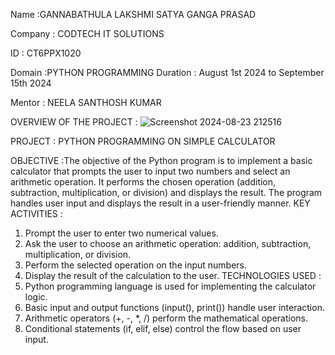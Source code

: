 Name :GANNABATHULA LAKSHMI SATYA GANGA PRASAD

Company : CODTECH IT SOLUTIONS

ID : CT6PPX1020

Domain :PYTHON PROGRAMMING
Duration : August 1st 2024 to September 15th 2024

Mentor : NEELA SANTHOSH KUMAR

OVERVIEW OF THE PROJECT :
![Screenshot 2024-08-23 212516](https://github.com/user-attachments/assets/176175ca-22e7-4d84-a3bc-c1e84fbb9044)

PROJECT : PYTHON PROGRAMMING ON SIMPLE CALCULATOR

OBJECTIVE :The objective of the Python program is to implement a basic calculator that prompts the user to input two numbers and select an arithmetic operation. It performs the chosen operation (addition, 
          subtraction, multiplication, or division) and displays the result. The program handles user input and displays the result in a user-friendly manner.
KEY ACTIVITIES :
  1. Prompt the user to enter two numerical values.
  2. Ask the user to choose an arithmetic operation: addition, subtraction, multiplication, or division.
 3. Perform the selected operation on the input numbers.
 4. Display the result of the calculation to the user.
TECHNOLOGIES USED :
1. Python programming language is used for implementing the calculator logic.
2. Basic input and output functions (input(), print()) handle user interaction.
3. Arithmetic operators (+, -, *, /) perform the mathematical operations.
4. Conditional statements (if, elif, else) control the flow based on user input.
